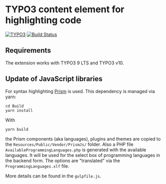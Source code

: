 # TYPO3 content element for highlighting code

[![TYPO3](https://img.shields.io/badge/TYPO3-9%20LTS-orange.svg)](https://typo3.org/)
[![Build Status](https://travis-ci.org/brotkrueml/codehighlight.svg?branch=master)](https://travis-ci.org/brotkrueml/codehighlight)

## Requirements

The extension works with TYPO3 9 LTS and TYPO3 v10.

## Update of JavaScript libraries

For syntax highlighting [Prism](https://prismjs.com/) is used.
This dependency is managed via yarn:

    cd Build
    yarn install

With

    yarn build

the Prism components (aka languages), plugins and themes are copied
to the `Resources/Public/Vendor/PrismJs/` folder. Also a PHP file
`AvailableProgrammingLanguages.php` is generated with the available
languages. It will be used for the select box of programming languages
in the backend form. The options are "translated" via the
`ProgrammingLanguages.xlf` file.

More details can be found in the `gulpfile.js`.
